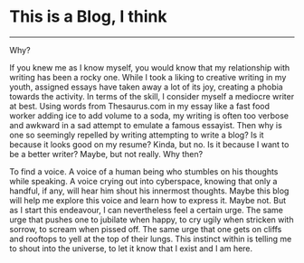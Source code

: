 # This is a Blog, I think
-------
Why?

If you knew me as I know myself, you would know that my relationship with writing has been a rocky one. While I took a liking to creative writing in my youth, assigned essays have taken away a lot of its joy, creating a phobia towards the activity. In terms of the skill, I consider myself a mediocre writer at best. Using words from Thesaurus.com in my essay like a fast food worker adding ice to add volume to a soda, my writing is often too verbose and awkward in a sad attempt to emulate a famous essayist. Then why is one so seemingly repelled by writing attempting to write a blog? Is it because it looks good on my resume? Kinda, but no. Is it because I want to be a better writer? Maybe, but not really. Why then?

To find a voice. A voice of a human being who stumbles on his thoughts while speaking.  A voice crying out into cyberspace, knowing that only a handful, if any, will hear him shout his innermost thoughts. Maybe this blog will help me explore this voice and learn how to express it. Maybe not. But as I start this endeavour, I can nevertheless feel a certain urge. The same urge that pushes one to jubilate when happy,  to cry ugily when stricken with sorrow, to scream when pissed off. The same urge that one gets on cliffs and rooftops to yell at the top of their lungs. This instinct within is telling me to shout into the universe, to let it know that I exist and I am here.
